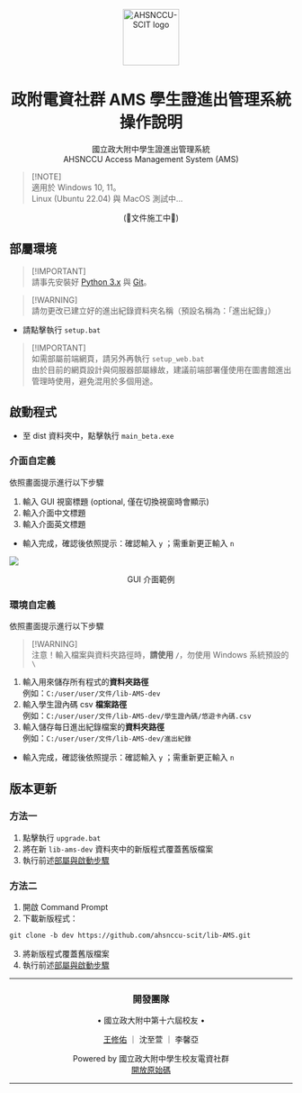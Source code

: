 <p align="center">
<img width=100px src="https://i.imgur.com/alQvQ0b.png" align="center" alt="AHSNCCU-SCIT logo" />
</p>
<h1 align="center">政附電資社群 AMS 學生證進出管理系統 操作說明</h1>
<p align="center">國立政大附中學生證進出管理系統<br>
AHSNCCU Access Management System (AMS)</p>
<p></p>

> [!NOTE]\
> 適用於 Windows 10, 11。<br>
> Linux (Ubuntu 22.04) 與 MacOS 測試中...

<p align="center"> (🚧文件施工中🚧) </p>

<h2>部屬環境</h2>

> [!IMPORTANT]\
> 請事先安裝好 [Python 3.x](https://www.python.org/) 與 [Git](https://git-scm.com/downloads)。

> [!WARNING]\
> 請勿更改已建立好的進出紀錄資料夾名稱（預設名稱為：「進出紀錄」）

<ul>
    <li>請點擊執行 <code>setup.bat</code></li>
</ul>

> [!IMPORTANT]\
> 如需部屬前端網頁，請另外再執行 `setup_web.bat`<br>
> 由於目前的網頁設計與伺服器部屬緣故，建議前端部署僅使用在圖書館進出管理時使用，避免混用於多個用途。

<h2>啟動程式</h2>
<ul>
<li>至 dist 資料夾中，點擊執行 <code>main_beta.exe</code></li>
</ul>
<h3>介面自定義</h3>
<p>依照畫面提示進行以下步驟</p>
<ol>
    <li>輸入 GUI 視窗標題 (optional, 僅在切換視窗時會顯示)</li>
    <li>輸入介面中文標題</li>
    <li>輸入介面英文標題</li>
</ol>
<ul><li>輸入完成，確認後依照提示：確認輸入 <code>y</code> ；需重新更正輸入 <code>n</code></li></ul>

![](https://hackmd.io/_uploads/HJTx4nMn2.png)
<p align="center">GUI 介面範例</p>

<h3>環境自定義</h3>
<p>依照畫面提示進行以下步驟</p>

> [!WARNING]\
> 注意！輸入檔案與資料夾路徑時，**請使用 `/`**，勿使用 Windows 系統預設的 `\`

<ol>
    <li>輸入用來儲存所有程式的<strong>資料夾路徑</strong><br>例如：<code>C:/user/user/文件/lib-AMS-dev</code></li>
    <li>輸入學生證內碼 csv <strong>檔案路徑</strong><br>例如：<code>C:/user/user/文件/lib-AMS-dev/學生證內碼/悠遊卡內碼.csv</code></li>
    <li>輸入儲存每日進出紀錄檔案的<strong>資料夾路徑</strong><br>例如：<code>C:/user/user/文件/lib-AMS-dev/進出紀錄</code></li>
</ol>
<ul><li>輸入完成，確認後依照提示：確認輸入 <code>y</code> ；需重新更正輸入 <code>n</code></li></ul>

## 版本更新
### 方法一
1. 點擊執行 `upgrade.bat`
2. 將在新 `lib-ams-dev` 資料夾中的新版程式覆蓋舊版檔案
3. 執行前述<a href="#部屬環境">部屬與啟動步驟</a>

### 方法二
1. 開啟 Command Prompt<br>
2. 下載新版程式：<br>

```md
git clone -b dev https://github.com/ahsnccu-scit/lib-AMS.git
```

3. 將新版程式覆蓋舊版檔案
4. 執行前述<a href="#部屬環境">部屬與啟動步驟</a>


---
<h3> <p align="center"> 開發團隊  </p>
</h3>

<p align="center"> • 國立政大附中第十六屆校友 • </p>
<p align="center"> <a href="https://linktr.ee/whyhugo">王修佑</a> ｜ 沈至萱 ｜ 李馨亞 </p>
<p></p>
<p align="center"> Powered by 國立政大附中學生校友電資社群<br><a href='https://github.com/ahsnccu-scit/lib-AMS/tree/dev'> 開放原始碼 </a> </p>

---
